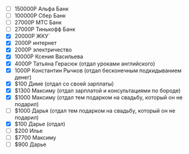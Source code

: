 - [ ] 150000Р Альфа Банк
- [ ] 100000Р Сбер Банк
- [ ] 27000Р МТС Банк
- [ ] 27000Р Тинькофф Банк
- [x] 20000Р ЖКУ`
- [x] 2000Р интернет
- [x] 2000Р электричество
- [x] 10000Р Ксения Васильева
- [x] 4000Р Татьяна Герасюк (отдал уроками английского)
- [x] 1000Р Константин Рычков (отдал бесконечным подкидыванием денег)
- [x] $100 Диме (отдал со своей зарплаты)
- [x] $1300 Максиму (отдал зарплатой и консультациями по бороде)
- [x] $1000 Максиму (отдал тем подарком на свадьбу, который он не подарил)
- [ ] $1000 Дарья (отдал тем подарком на свадьбу, который он не подарил)
- [x] $100 Дарье (отдал)
- [ ] $200 Илье
- [ ] $7700 Максиму
- [ ] $900 Дарье